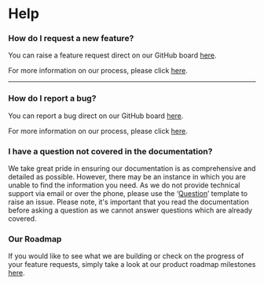 # Help

### **How do I request a new feature?**

You can raise a feature request direct on our GitHub board [here](https://github.com/reapit/foundations/issues/new?assignees=\&labels=external-request%2C+needs-triage\&template=feature\_request.md\&title=).

For more information on our process, please click [here](https://foundations-documentation.reapit.cloud/dev-requests).&#x20;

****

### **How do I report a bug?**

You can report a bug direct on our GitHub board [here](https://github.com/reapit/foundations/issues/new?assignees=\&labels=bug%2C+needs-triage\&template=bug\_report.md\&title=).

For more information on our process, please click [here](https://foundations-documentation.reapit.cloud/dev-requests).&#x20;



### **I have a question not covered in the documentation?**

We take great pride in ensuring our documentation is as comprehensive and detailed as possible. However, there may be an instance in which you are unable to find the information you need. As we do not provide technical support via email or over the phone, please use the ‘[Question](https://github.com/reapit/foundations/issues/new?assignees=\&labels=needs-triage%2C+question\&template=question.md\&title=)’ template to raise an issue. Please note, it's important that you read the documentation before asking a question as we cannot answer questions which are already covered.

&#x20;

### Our Roadmap

If you would like to see what we are building or check on the progress of your feature requests, simply take a look at our product roadmap milestones [here](https://github.com/reapit/foundations/milestones).

